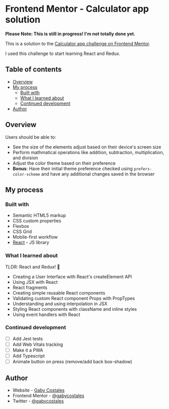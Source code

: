 # Frontend Mentor - Calculator app solution

**Please Note: This is still in progress! I'm not totally done yet.** 


This is a solution to the [Calculator app challenge on Frontend Mentor](https://www.frontendmentor.io/challenges/calculator-app-9lteq5N29). 

I used this challenge to start learning React and Redux.

## Table of contents

- [Overview](#overview)
- [My process](#my-process)
  - [Built with](#built-with)
  - [What I learned about](#what-i-learned-about)
  - [Continued development](#continued-development)
- [Author](#author)

## Overview

Users should be able to:

- See the size of the elements adjust based on their device's screen size
- Perform mathmatical operations like addition, subtraction, multiplication, and division
- Adjust the color theme based on their preference
- **Bonus**: Have their initial theme preference checked using `prefers-color-scheme` and have any additional changes saved in the browser

## My process

### Built with

- Semantic HTML5 markup
- CSS custom properties
- Flexbox
- CSS Grid
- Mobile-first workflow
- [React](https://reactjs.org/) - JS library

### What I learned about

TLDR: React and Redux! 🎉 

- Creating a User Interface with React's createElement API
- Using JSX with React
- React fragments
- Creating simple reusable React components
- Validating custom React component Props with PropTypes
- Understanding and using interpolation in JSX
- Styling React components with className and inline styles
- Using event handlers with React

### Continued development

- [ ] Add Jest tests
- [ ] Add Web Vitals tracking
- [ ] Make it a PWA
- [ ] Add Typescript
- [ ] Animate button on press (remove/add back box-shadow)

## Author

- Website - [Gaby Costales](https://www.gabycostales.com)
- Frontend Mentor - [@gabycostales](https://www.frontendmentor.io/profile/gabycostales)
- Twitter - [@gabycostales](https://www.twitter.com/gabycostales)
